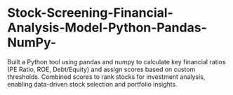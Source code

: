 # Stock-Screening-Financial-Analysis-Model-Python-Pandas-NumPy-
Built a Python tool using pandas and numpy to calculate key financial ratios (PE Ratio, ROE, Debt/Equity) and assign scores based on custom thresholds. Combined scores to rank stocks for investment analysis, enabling data-driven stock selection and portfolio insights.
